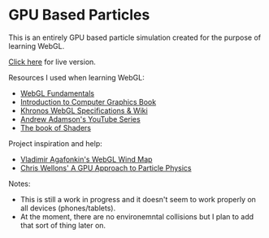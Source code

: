 # GPU Based Particles
This is an entirely GPU based particle simulation created for the purpose of learning WebGL.  

[Click here](https://consolelogreece.github.io/GPUParticles/) for live version.

Resources I used when learning WebGL: 
- [WebGL Fundamentals](https://webglfundamentals.org/)
- [Introduction to Computer Graphics Book](https://math.hws.edu/graphicsbook/)
- [Khronos WebGL Specifications & Wiki](https://www.khronos.org/webgl/)
- [Andrew Adamson's YouTube Series](https://www.youtube.com/user/osakaandrew)
- [The book of Shaders](https://thebookofshaders.com/)

Project inspiration and help:
- [Vladimir Agafonkin's WebGL Wind Map](https://blog.mapbox.com/how-i-built-a-wind-map-with-webgl-b63022b5537f)
- [Chris Wellons' A GPU Approach to Particle Physics](https://nullprogram.com/blog/2014/06/29/)

Notes: 
- This is still a work in progress and it doesn't seem to work properly on all devices (phones/tablets).
- At the moment, there are no environemntal collisions but I plan to add that sort of thing later on.